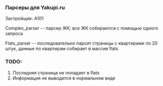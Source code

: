### Парсеры для Yakupi.ru

Застройщик: A101

Complex_parser -- парсер ЖК; все ЖК собираются с помощью одного запроса

Flats_parser -- последовательно парсит страницы с квартирами по 20 штук, данные по квартирам собирает в массив flats

### TODO: 

1. Последняя страница не попадает в flats
2. Информация не выводится в нормальном виде